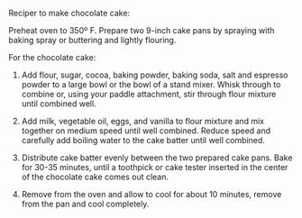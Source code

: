 Reciper to make chocolate cake:

Preheat oven to 350º F. Prepare two 9-inch cake pans by spraying with baking spray or buttering and lightly flouring.

  For the chocolate cake:

1. Add flour, sugar, cocoa, baking powder, baking soda, salt and espresso powder to a large bowl or the bowl of a stand mixer. Whisk through to combine or, using your paddle attachment, stir through flour mixture until combined well.

2. Add milk, vegetable oil, eggs, and vanilla to flour mixture and mix together on medium speed until well combined. Reduce speed and carefully add boiling water to the cake batter until well combined.

3. Distribute cake batter evenly between the two prepared cake pans. Bake for 30-35 minutes, until a toothpick or cake tester inserted in the center of the chocolate cake comes out clean.

4. Remove from the oven and allow to cool for about 10 minutes, remove from the pan and cool completely.